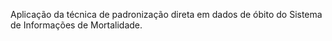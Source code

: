 Aplicação da técnica de padronização direta em dados de óbito do Sistema de Informações de Mortalidade.
